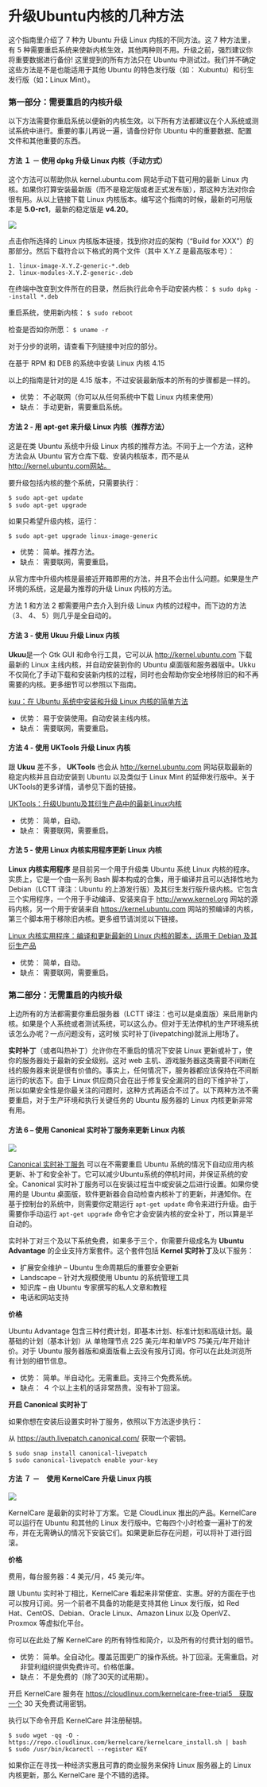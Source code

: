 # 升级Ubuntu内核的几种方法

这个指南里介绍了 7 种为 Ubuntu 升级 Linux 内核的不同方法。这 7 种方法里，有 5 种需要重启系统来使新内核生效，其他两种则不用。升级之前，强烈建议你将重要数据进行备份! 这里提到的所有方法只在 Ubuntu 中测试过。我们并不确定这些方法是不是也能适用于其他 Ubuntu 的特色发行版（如： Xubuntu）和衍生发行版（如：Linux Mint）。

### 第一部分：需要重启的内核升级

以下方法需要你重启系统以便新的内核生效。以下所有方法都建议在个人系统或测试系统中进行。重要的事儿再说一遍，请备份好你 Ubuntu 中的重要数据、配置文件和其他重要的东西。

#### 方法 １ － 使用 dpkg 升级 Linux 内核（手动方式）

这个方法可以帮助你从 kernel.ubuntu.com 网站手动下载可用的最新 Linux 内核。如果你打算安装最新版（而不是稳定版或者正式发布版），那这种方法对你会很有用。从以上链接下载 Linux 内核版本。编写这个指南的时候，最新的可用版本是 **5.0-rc1**，最新的稳定版是 **v4.20**。

![](assets/016/802-1587283963609.png)

点击你所选择的 Linux 内核版本链接，找到你对应的架构（“Build for XXX”）的那部分。然后下载符合以下格式的两个文件（其中 X.Y.Z 是最高版本号）：

    1. linux-image-X.Y.Z-generic-*.deb
    2. linux-modules-X.Y.Z-generic-.deb

在终端中改变到文件所在的目录，然后执行此命令手动安装内核：
``$ sudo dpkg --install *.deb``

重启系统，使用新内核：
``$ sudo reboot``

检查是否如你所愿：
``$ uname -r``

对于分步的说明，请查看下列链接中对应的部分。

在基于 RPM 和 DEB 的系统中安装 Linux 内核 4.15

以上的指南是针对的是 4.15 版本，不过安装最新版本的所有的步骤都是一样的。

* 优势： 不必联网（你可以从任何系统中下载 Linux 内核来使用）
* 缺点： 手动更新，需要重启系统。

#### 方法 2 - 用 apt-get 来升级 Linux 内核（推荐方法）

这是在类 Ubuntu 系统中升级 Linux 内核的推荐方法。不同于上一个方法，这种方法会从 Ubuntu 官方仓库下载、安装内核版本，而不是从 http://kernel.ubuntu.com网站。

要升级包括内核的整个系统，只需要执行：

````bash
$ sudo apt-get update
$ sudo apt-get upgrade
````

如果只希望升级内核，运行：
````
$ sudo apt-get upgrade linux-image-generic
````
* 优势： 简单。推荐方法。
* 缺点： 需要联网，需要重启。

从官方库中升级内核是最接近开箱即用的方法，并且不会出什么问题。如果是生产环境的系统，这是最为推荐的升级 Linux 内核的方法。

方法 1 和方法 2 都需要用户去介入到升级 Linux 内核的过程中。而下边的方法（3、 4、 5）则几乎是全自动的。

#### 方法 3 - 使用 Ukuu 升级 Linux 内核

**Ukuu**是一个 Gtk GUI 和命令行工具，它可以从 http://kernel.ubuntu.com 下载最新的 Linux 主线内核，并自动安装到你的 Ubuntu 桌面版和服务器版中。Ukku 不仅简化了手动下载和安装新内核的过程，同时也会帮助你安全地移除旧的和不再需要的内核。更多细节可以参照以下指南。

[kuu：在 Ubuntu 系统中安装和升级 Linux 内核的简单方法](https://www.ostechnix.com/ukuu-an-easy-way-to-install-and-upgrade-linux-kernel-in-ubuntu-based-systems/)

* 优势： 易于安装使用。自动安装主线内核。
* 缺点： 需要联网，需要重启。

#### 方法 4 - 使用 UKTools 升级 Linux 内核

跟 **Ukuu** 差不多， **UKTools** 也会从 http://kernel.ubuntu.com 网站获取最新的稳定内核并且自动安装到 Ubuntu 以及类似于 Linux Mint 的延伸发行版中。关于UKTools的更多详情，请参见下面的链接。

[UKTools：升级Ubuntu及其衍生产品中的最新Linux内核](https://www.ostechnix.com/uktools-upgrade-latest-linux-kernel-in-ubuntu-and-derivatives/)

* 优势： 简单，自动。
* 缺点： 需要联网，需要重启。

#### 方法 5 - 使用 Linux 内核实用程序更新 Linux 内核

**Linux 内核实用程序** 是目前另一个用于升级类 Ubuntu 系统 Linux 内核的程序。实质上，它是一个由一系列 Bash 脚本构成的合集，用于编译并且可以选择性地为 Debian（LCTT 译注：Ubuntu 的上游发行版）及其衍生发行版升级内核。它包含三个实用程序，一个用于手动编译、安装来自于 http://www.kernel.org 网站的源码内核，另一个用于安装来自 https://kernel.ubuntu.com 网站的预编译的内核，第三个脚本用于移除旧内核。更多细节请浏览以下链接。

[Linux 内核实用程序：编译和更新最新的 Linux 内核的脚本，适用于 Debian 及其衍生产品](https://www.ostechnix.com/linux-kernel-utilities-scripts-compile-update-latest-linux-kernel-debian-derivatives/)

* 优势： 简单，自动。
* 缺点： 需要联网，需要重启。

### 第二部分：无需重启的内核升级

上边所有的方法都需要你重启服务器（LCTT 译注：也可以是桌面版）来启用新内核。如果是个人系统或者测试系统，可以这么办。但对于无法停机的生产环境系统该怎么办呢？一点问题没有，这时候 实时补丁(livepatching)就派上用场了。

**实时补丁**（或者叫热补丁）允许你在不重启的情况下安装 Linux 更新或补丁，使你的服务器处于最新的安全级别。这对 web 主机、游戏服务器这类需要不间断在线的服务器来说是很有价值的。事实上，任何情况下，服务器都应该保持在不间断运行的状态下。由于 Linux 供应商只会在出于修复安全漏洞的目的下维护补丁，所以如果安全性是你最关注的问题时，这种方式再适合不过了。以下两种方法不需要重启，对于生产环境和执行关键任务的 Ubuntu 服务器的 Linux 内核更新非常有用。

#### 方法 6 – 使用 Canonical 实时补丁服务来更新 Linux 内核

![](assets/016/802-1587284445735.png)

[Canonical 实时补丁服务](https://www.ubuntu.com/livepatch) 可以在不需要重启 Ubuntu 系统的情况下自动应用内核更新、补丁和安全补丁。它可以减少Ubuntu系统的停机时间，并保证系统的安全。Canonical 实时补丁服务可以在安装过程当中或安装之后进行设置。如果你使用的是 Ubuntu 桌面版，软件更新器会自动检查内核补丁的更新，并通知你。在基于控制台的系统中，则需要你定期运行 ``apt-get update`` 命令来进行升级。由于需要你手动运行 ``apt-get upgrade`` 命令它才会安装内核的安全补丁，所以算是半自动的。

实时补丁对三个及以下系统免费，如果多于三个，你需要升级成名为 **Ubuntu Advantage** 的企业支持方案套件。这个套件包括 **Kernel 实时补丁**及以下服务：

* 扩展安全维护 – Ubuntu 生命周期后的重要安全更新
* Landscape – 针对大规模使用 Ubuntu 的系统管理工具
* 知识库 – 由 Ubuntu 专家撰写的私人文章和教程
* 电话和网站支持

**价格**

Ubuntu Advantage 包含三种付费计划，即基本计划、标准计划和高级计划。最基础的计划（基本计划）从 单物理节点 225 美元/年和单VPS 75美元/年开始计价。对于 Ubuntu 服务器版和桌面版看上去没有按月订阅。你可以在此处浏览所有计划的细节信息。

* 优势： 简单。半自动化。无需重启。支持三个免费系统。
* 缺点： ４ 个以上主机的话非常昂贵。没有补丁回滚。

**开启 Canonical 实时补丁**

如果你想在安装后设置实时补丁服务，依照以下方法逐步执行：

从 https://auth.livepatch.canonical.com/ 获取一个密钥。

````
$ sudo snap install canonical-livepatch
$ sudo canonical-livepatch enable your-key
````

#### 方法 ７ －　使用 KernelCare 升级 Linux 内核

![](assets/016/802-1587284829427.png)

KernelCare 是最新的实时补丁方案。它是 CloudLinux 推出的产品。KernelCare 可以运行在 Ubuntu 和其他的 Linux 发行版中。它每四个小时检查一遍补丁的发布，并在无需确认的情况下安装它们。如果更新后存在问题，可以将补丁进行回滚。

**价格**

费用，每台服务器：4 美元/月，45 美元/年。

跟 Ubuntu 实时补丁相比，KernelCare 看起来非常便宜、实惠。好的方面在于也可以按月订阅。另一个前者不具备的功能是支持其他 Linux 发行版，如 Red Hat、CentOS、Debian、Oracle Linux、Amazon Linux 以及 OpenVZ、Proxmox 等虚拟化平台。

你可以在此处了解 KernelCare 的所有特性和简介，以及所有的付费计划的细节。

* 优势： 简单。全自动化。覆盖范围更广的操作系统。补丁回滚。无需重启。对非营利组织提供免费许可。价格低廉。
* 缺点： 不是免费的（除了30天的试用期）。
 
开启 KernelCare 服务在 https://cloudlinux.com/kernelcare-free-trial5　获取一个 30 天免费试用密钥。

执行以下命令开启 KernelCare 并注册秘钥。
````
$ sudo wget -qq -O - https://repo.cloudlinux.com/kernelcare/kernelcare_install.sh | bash
$ sudo /usr/bin/kcarectl --register KEY
````
如果你正在寻找一种经济实惠且可靠的商业服务来保持 Linux 服务器上的 Linux 内核更新，那么 KernelCare 是个不错的选择。
